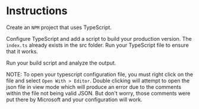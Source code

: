 # Instructions

Create an `NPM` project that uses TypeScript. 

Configure TypeScript and add a script to build your production version. The `index.ts` already exists in the src folder. Run your TypeScript file to ensure that it works. 

Run your build script and analyze the output. 

NOTE: To open your typescript configuration file, you must right click on the file and select `Open With > Editor`. Double clicking will attempt to open the json file in view mode which will produce an error due to the comments within the file not being valid JSON. But don't worry, those comments were put there by Microsoft and your configuration will work.